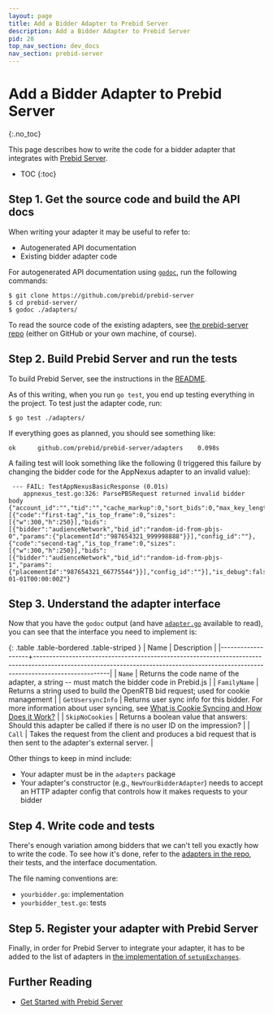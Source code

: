 ```yaml
---
layout: page
title: Add a Bidder Adapter to Prebid Server
description: Add a Bidder Adapter to Prebid Server
pid: 28
top_nav_section: dev_docs
nav_section: prebid-server
---
```


<div class="bs-docs-section" markdown="1">

# Add a Bidder Adapter to Prebid Server
{:.no_toc}

This page describes how to write the code for a bidder adapter that integrates with [Prebid Server]({{site.baseurl}}/dev-docs/get-started-with-prebid-server.html).

* TOC
{:toc}

## Step 1. Get the source code and build the API docs

When writing your adapter it may be useful to refer to:

- Autogenerated API documentation
- Existing bidder adapter code

For autogenerated API documentation using [`godoc`](http://godoc.org/golang.org/x/tools/cmd/godoc), run the following commands:

```
$ git clone https://github.com/prebid/prebid-server
$ cd prebid-server/
$ godoc ./adapters/
```

To read the source code of the existing adapters, see [the prebid-server repo](https://github.com/prebid/prebid-server/tree/master/adapters) (either on GitHub or your own machine, of course).

## Step 2. Build Prebid Server and run the tests

To build Prebid Server, see the instructions in the [README](https://github.com/prebid/prebid-server/tree/master/README.md).

As of this writing, when you run `go test`, you end up testing everything in the project. To test just the adapter code, run:

```
$ go test ./adapters/
```

If everything goes as planned, you should see something like:

```
ok  	github.com/prebid/prebid-server/adapters	0.098s
```

A failing test will look something like the following (I triggered this failure by changing the bidder code for the AppNexus adapter to an invalid value):

```
 --- FAIL: TestAppNexusBasicResponse (0.01s)
	appnexus_test.go:326: ParsePBSRequest returned invalid bidder
body {"account_id":"","tid":"","cache_markup":0,"sort_bids":0,"max_key_length":0,"secure":0,"timeout_millis":0,"ad_units":[{"code":"first-tag","is_top_frame":0,"sizes":[{"w":300,"h":250}],"bids":[{"bidder":"audienceNetwork","bid_id":"random-id-from-pbjs-0","params":{"placementId":"987654321_999998888"}}],"config_id":""},{"code":"second-tag","is_top_frame":0,"sizes":[{"w":300,"h":250}],"bids":[{"bidder":"audienceNetwork","bid_id":"random-id-from-pbjs-1","params":{"placementId":"987654321_66775544"}}],"config_id":""}],"is_debug":false,"app":null,"device":null,"Start":"0001-01-01T00:00:00Z"}
```

## Step 3. Understand the adapter interface

Now that you have the `godoc` output (and have [`adapter.go`](https://github.com/prebid/prebid-server/tree/master/adapters/adapter.go) available to read), you can see that the interface you need to implement is:

{: .table .table-bordered .table-striped }
| Name              | Description                                                                                                                                                                       |
|-------------------+-----------------------------------------------------------------------------------------------------------------------------------------------------------------------------------|
| `Name`            | Returns the code name of the adapter, a string -- must match the bidder code in Prebid.js                                                                                         |
| `FamilyName`      | Returns a string used to build the OpenRTB bid request; used for cookie management                                                                                                |
| `GetUsersyncInfo` | Returns user sync info for this bidder.  For more information about user syncing, see [What is Cookie Syncing and How Does it Work?](http://clearcode.cc/2015/12/cookie-syncing/) |
| `SkipNoCookies`   | Returns a boolean value that answers: Should this adapter be called if there is no user ID on the impression?                                                                     |
| `Call`            | Takes the request from the client and produces a bid request that is then sent to the adapter's external server.                                                                  |

Other things to keep in mind include:

- Your adapter must be in the `adapters` package
- Your adapter's constructor (e.g., `NewYourBidderAdapter`) needs to accept an HTTP adapter config that controls how it makes requests to your bidder

## Step 4. Write code and tests

There's enough variation among bidders that we can't tell you exactly how to write the code.  To see how it's done, refer to the [adapters in the repo](https://github.com/prebid/prebid-server/tree/master/adapters/), their tests, and the interface documentation.

The file naming conventions are:

+ `yourbidder.go`: implementation
+ `yourbidder_test.go`: tests

## Step 5. Register your adapter with Prebid Server

Finally, in order for Prebid Server to integrate your adapter, it has to be added to the list of adapters in [the implementation of `setupExchanges`](https://github.com/prebid/prebid-server/blob/master/pbs_light.go#L625).

## Further Reading

+ [Get Started with Prebid Server]({{site.baseurl}}/dev-docs/get-started-with-prebid-server.html)

</div>
